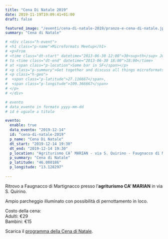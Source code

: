 ```yaml
---
title: "Cena Di Natale 2019"
date: 2019-11-19T19:09:41+01:00
draft: false

featured_image: "/eventi/cena-di-natale-2019/pranzo-e-cena-di-natale.jpg"
summary: "Cena di Natale"

# <div class="h-event">
# <h1 class="p-name">Microformats Meetup</h1>
# <p>From 
# <time class="dt-start" datetime="2013-06-30 12:00">30<sup>th</sup> June 2013, 12:00</time>
# to <time class="dt-end" datetime="2013-06-30 18:00">18:00</time>
# at <span class="p-location">Some bar in SF</span></p>
# <p class="p-summary">Get together and discuss all things microformats-related.</p>
# <p class="h-geo">
#  <span class="p-latitude">27.116667</span>,
#  <span class="p-longitude">109.366667</span>
# </p>
# </div>

# evento 
# data_evento in formato yyyy-mm-dd
# id è uguale a titolo

evento:
  enable: true
  data_evento: "2019-12-14"
  id: "cena-di-natale-2019"
  p_name: "Cena Di Natale"
  dt_start: "2019-12-14 19:30"
  dt_end: "2019-12-14 19:30"
  p_location: "Agriturismo CA’ MARIAN - via S. Quirino - Faugnacco di Martignacco"
  p_summary: "Cena di Natale"
  p_latitude: "46.080186"
  p_longitude: "13.128297"
  
---
```


Ritrovo a Faugnacco di Martignacco presso l’**agriturismo CA’ MARIAN** in via S. Quirino.

Ampio parcheggio illuminato con possibilità di pernottamento in loco.

Costo della cena:  
Adulti:  €29  
Bambini: €15  

Scarica il [programma della Cena di Natale](ProgrammaCenaDiNatale2019.pdf).